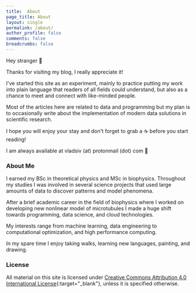 ```yaml
---
title:  About
page_title: About
layout: single
permalink: /about/
author_profile: false
comments: false
breadcrumbs: false
---
```


Hey stranger :wave:

Thanks for visiting my blog, I really appreciate it!

I've started this site as an experiment, mainly to practice putting my work 
into plain language that readers of all fields could understand, but also as 
a chance to meet and connect with like-minded people.

Most of the articles here are related to data and 
programming but my plan is to occasionally write 
about the implementation of modern data solutions in 
scientific research.

I hope you will enjoy your stay and don't forget to grab 
a :coffee: before you start reading!

I am always available at vladsiv (at) protonmail (dot) com :email:

### About Me

I earned my BSc in theoretical physics and MSc in biophysics.
Throughout my studies I was involved in several science projects that 
used large amounts of data to discover patterns and model phenomena.

After a brief academic career in the field of biophysics 
where I worked on developing new nonlinear model of 
microtubules I made a huge shift towards programming, data science, 
and cloud technologies.

My interests range from machine learning, data engineering to 
computational optimization, and high performance computing.

In my spare time I enjoy taking walks, learning new languages, 
painting, and drawing.

### License

All material on this site is licensed under 
[Creative Commons Attribution 4.0 International License](https://creativecommons.org/licenses/by/4.0/){:target="_blank"}, 
unless it is specified otherwise.
